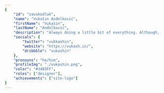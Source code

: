 ```yaml
---
{
	"id": "zavukodlak",
	"name": "Vukašin Anđelković",
	"firstName": "Vukašin",
	"lastName": "Anđelković",
	"description": "Always doing a little bit of everything. Although, mainly focusing on design, logos, illustrations and paintings.\nI created the logo and all of the unicorns you see peeking out in some of the profile pictures!",
	"socials": {
		"twitter": "vukkashin",
		"website": "https://vukash.in/",
		"dribbble": "vukashin"
	},
	"pronouns": "he/him",
	"profileImg": "./vukashin.png",
	"color": "#3485FF",
	"roles": ["designer"],
	"achievements": ["site-logo"]
}
---
```

